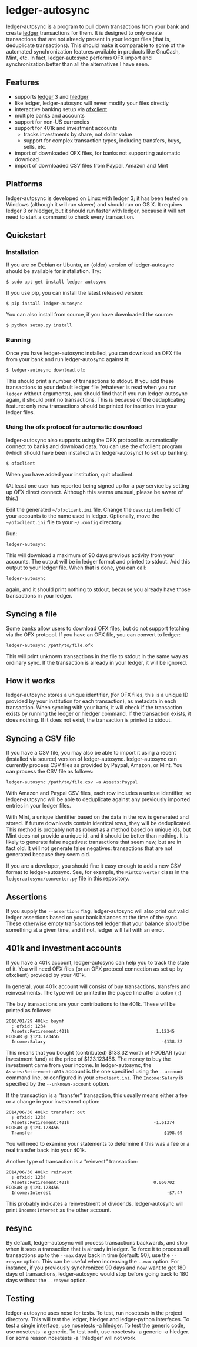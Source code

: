 # ledger-autosync

ledger-autosync is a program to pull down transactions from your bank and create
[ledger](http://ledger-cli.org/) transactions for them. It is designed to only
create transactions that are not already present in your ledger files (that is,
deduplicate transactions). This should make it comparable to some of the
automated synchronization features available in products like GnuCash, Mint,
etc. In fact, ledger-autosync performs OFX import and synchronization better
than all the alternatives I have seen.

## Features

-   supports [ledger](http://ledger-cli.org/) 3 and
    [hledger](http://hledger.org/)
-   like ledger, ledger-autosync will never modify your files directly
-   interactive banking setup via
    [ofxclient](https://github.com/captin411/ofxclient)
-   multiple banks and accounts
-   support for non-US currencies
-   support for 401k and investment accounts
    -   tracks investments by share, not dollar value
    -   support for complex transaction types, including transfers, buys, sells,
        etc.
-   import of downloaded OFX files, for banks not supporting automatic
    download
-   import of downloaded CSV files from Paypal, Amazon and Mint

## Platforms

ledger-autosync is developed on Linux with ledger 3; it has been tested
on Windows (although it will run slower) and should run on OS X. It
requires ledger 3 or hledger, but it should run faster with ledger,
because it will not need to start a command to check every transaction.

## Quickstart

### Installation

If you are on Debian or Ubuntu, an (older) version of ledger-autosync should be
available for installation. Try:

    $ sudo apt-get install ledger-autosync

If you use pip, you can install the latest released version:

    $ pip install ledger-autosync

You can also install from source, if you have downloaded the source:

    $ python setup.py install

### Running

Once you have ledger-autosync installed, you can download an OFX file from your
bank and run ledger-autosync against it:

    $ ledger-autosync download.ofx

This should print a number of transactions to stdout. If you add these
transactions to your default ledger file (whatever is read when you run `ledger`
without arguments), you should find that if you run ledger-autosync again, it
should print no transactions. This is because of the deduplicating feature: only
new transactions should be printed for insertion into your ledger files.

### Using the ofx protocol for automatic download

ledger-autosync also supports using the OFX protocol to automatically connect to
banks and download data. You can use the ofxclient program (which should have
been installed with ledger-autosync) to set up banking:

    $ ofxclient

When you have added your institution, quit ofxclient.

(At least one user has reported being signed up for a pay service by
setting up OFX direct connect. Although this seems unusual, please be
aware of this.)

Edit the generated `~/ofxclient.ini` file. Change the `description`
field of your accounts to the name used in ledger. Optionally, move the
`~/ofxclient.ini` file to your `~/.config` directory.

Run:

    ledger-autosync

This will download a maximum of 90 days previous activity from your
accounts. The output will be in ledger format and printed to stdout. Add
this output to your ledger file. When that is done, you can call:

    ledger-autosync

again, and it should print nothing to stdout, because you already have
those transactions in your ledger.

## Syncing a file

Some banks allow users to download OFX files, but do not support
fetching via the OFX protocol. If you have an OFX file, you can convert
to ledger:

    ledger-autosync /path/to/file.ofx

This will print unknown transactions in the file to stdout in the same
way as ordinary sync. If the transaction is already in your ledger, it
will be ignored.

## How it works

ledger-autosync stores a unique identifier, (for OFX files, this is a unique ID
provided by your institution for each transaction), as metadata in each
transaction. When syncing with your bank, it will check if the transaction
exists by running the ledger or hledger command. If the transaction exists, it
does nothing. If it does not exist, the transaction is printed to stdout.

## Syncing a CSV file

If you have a CSV file, you may also be able to import it using a recent
(installed via source) version of ledger-autosync. ledger-autosync can currently
process CSV files as provided by Paypal, Amazon, or Mint. You can process the
CSV file as follows:

    ledger-autosync /path/to/file.csv -a Assets:Paypal

With Amazon and Paypal CSV files, each row includes a unique identifier, so
ledger-autosync will be able to deduplicate against any previously imported
entries in your ledger files.

With Mint, a unique identifier based on the data in the row is generated and
stored. If future downloads contain identical rows, they will be deduplicated.
This method is probably not as robust as a method based on unique ids, but Mint
does not provide a unique id, and it should be better than nothing. It is likely
to generate false negatives: transactions that seem new, but are in fact old. It
will not generate false negatives: transactions that are not generated because
they seem old.

If you are a developer, you should fine it easy enough to add a new CSV format
to ledger-autosync. See, for example, the `MintConverter` class in the
`ledgerautosync/converter.py` file in this repository.

## Assertions

If you supply the `--assertions` flag, ledger-autosync will also print
out valid ledger assertions based on your bank balances at the time of
the sync. These otherwise empty transactions tell ledger that your
balance *should* be something at a given time, and if not, ledger will
fail with an error.

## 401k and investment accounts

If you have a 401k account, ledger-autosync can help you to track the state of
it. You will need OFX files (or an OFX protocol connection as set up by
ofxclient) provided by your 401k.

In general, your 401k account will consist of buy transactions, transfers and
reinvestments. The type will be printed in the payee line after a colon (`:`)

The buy transactions are your contributions to the 401k. These will be printed
as follows:

```
2016/01/29 401k: buymf
  ; ofxid: 1234
  Assets:Retirement:401k                                 1.12345 FOOBAR @ $123.123456
  Income:Salary                                            -$138.32
```

This means that you bought (contributed) $138.32 worth of FOOBAR (your
investment fund) at the price of $123.123456. The money to buy the investment
came from your income. In ledger-autosync, the `Assets:Retirement:401k` account
is the one specified using the `--account` command line, or configured in your
`ofxclient.ini`. The `Income:Salary` is specified by the `--unknown-account`
option.

If the transaction is a “transfer” transaction, this usually means either a fee
or a change in your investment option:

```
2014/06/30 401k: transfer: out
  ; ofxid: 1234
  Assets:Retirement:401k                                -1.61374 FOOBAR @ $123.123456
  Transfer                                                  $198.69
```

You will need to examine your statements to determine if this was a fee or a
real transfer back into your 401k.

Another type of transaction is a “reinvest” transaction:

```
2014/06/30 401k: reinvest
  ; ofxid: 1234
  Assets:Retirement:401k                                0.060702 FOOBAR @ $123.123456
  Income:Interest                                            -$7.47
```

This probably indicates a reinvestment of dividends. ledger-autosync will print
`Income:Interest` as the other account.

## resync

By default, ledger-autosync will process transactions backwards, and
stop when it sees a transaction that is already in ledger. To force it
to process all transactions up to the `--max` days back in time
(default: 90), use the `--resync` option. This can be useful when
increasing the `--max` option. For instance, if you previously
synchronized 90 days and now want to get 180 days of transactions,
ledger-autosync would stop before going back to 180 days without the
`--resync` option.

## Testing

ledger-autosync uses nose for tests. To test, run nosetests in the
project directory. This will test the ledger, hledger and ledger-python
interfaces. To test a single interface, use nosetests -a
hledger. To test the generic code, use nosetests -a generic. To test
both, use nosetests -a generic -a hledger. For some reason
nosetests -a '!hledger' will not work.
